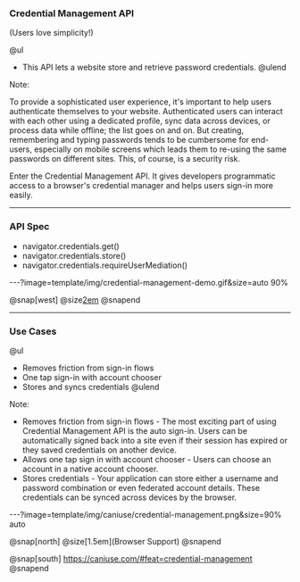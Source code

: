 ### Credential Management API

(Users love simplicity!)

@ul
- This API lets a website store and retrieve password credentials.
@ulend

Note:

To provide a sophisticated user experience, it's important to help users authenticate themselves to your website. Authenticated users can interact with each other using a dedicated profile, sync data across devices, or process data while offline; the list goes on and on. But creating, remembering and typing passwords tends to be cumbersome for end-users, especially on mobile screens which leads them to re-using the same passwords on different sites. This, of course, is a security risk.

Enter the Credential Management API. It gives developers programmatic access to a browser's credential manager and helps users sign-in more easily.

---

### API Spec

- navigator.credentials.get()
- navigator.credentials.store()
- navigator.credentials.requireUserMediation()

---?image=template/img/credential-management-demo.gif&size=auto 90%

@snap[west]
@size[2em](Demo)
@snapend

---

### Use Cases

@ul
- Removes friction from sign-in flows
- One tap sign-in with account chooser
- Stores and syncs credentials
@ulend

Note:

- Removes friction from sign-in flows - The most exciting part of using Credential Management API is the auto sign-in. Users can be automatically signed back into a site even if their session has expired or they saved credentials on another device.
- Allows one tap sign in with account chooser - Users can choose an account in a native account chooser.
- Stores credentials - Your application can store either a username and password combination or even federated account details. These credentials can be synced across devices by the browser.

---?image=template/img/caniuse/credential-management.png&size=90% auto

@snap[north]
@size[1.5em](Browser Support)
@snapend

@snap[south]
https://caniuse.com/#feat=credential-management
@snapend
